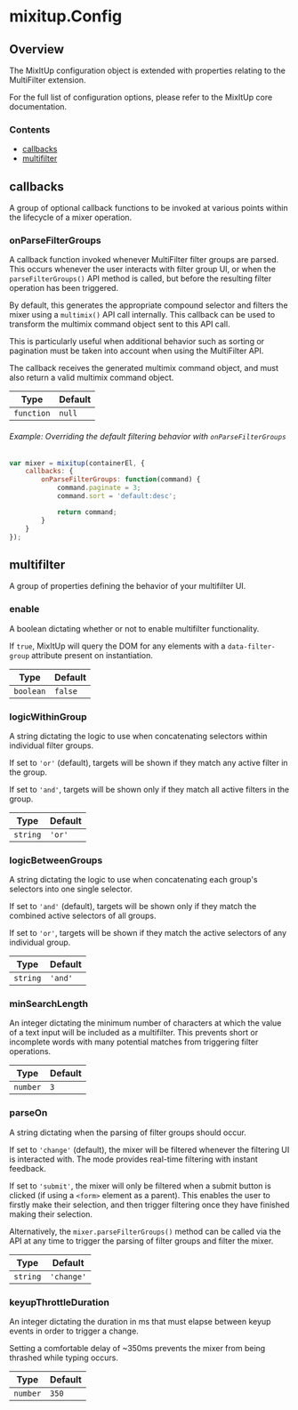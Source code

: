 # mixitup.Config

## Overview

The MixItUp configuration object is extended with properties relating to
the MultiFilter extension.

For the full list of configuration options, please refer to the MixItUp
core documentation.

### Contents

- [callbacks](#callbacks)
- [multifilter](#multifilter)


<h2 id="callbacks">callbacks</h2>

A group of optional callback functions to be invoked at various
points within the lifecycle of a mixer operation.

### onParseFilterGroups




A callback function invoked whenever MultiFilter filter groups
are parsed. This occurs whenever the user interacts with filter
group UI, or when the `parseFilterGroups()` API method is called,
but before the resulting filter operation has been triggered.

By default, this generates the appropriate compound selector and
filters the mixer using a `multimix()` API call internally. This
callback can be used to transform the multimix command object sent
to this API call.

This is particularly useful when additional behavior such as sorting
or pagination must be taken into account when using the MultiFilter API.

The callback receives the generated multimix command object, and must
also return a valid multimix command object.


|Type | Default
|---  | ---
|`function`| `null`

###### Example: Overriding the default filtering behavior with `onParseFilterGroups`

```js
var mixer = mixitup(containerEl, {
    callbacks: {
        onParseFilterGroups: function(command) {
            command.paginate = 3;
            command.sort = 'default:desc';

            return command;
        }
    }
});
```

<h2 id="multifilter">multifilter</h2>

A group of properties defining the behavior of your multifilter UI.

### enable




A boolean dictating whether or not to enable multifilter functionality.

If `true`, MixItUp will query the DOM for any elements with a
`data-filter-group` attribute present on instantiation.


|Type | Default
|---  | ---
|`boolean`| `false`

### logicWithinGroup




A string dictating the logic to use when concatenating selectors within
individual filter groups.

If set to `'or'` (default), targets will be shown if they match any
active filter in the group.

If set to `'and'`, targets will be shown only if they match
all active filters in the group.


|Type | Default
|---  | ---
|`string`| `'or'`

### logicBetweenGroups




A string dictating the logic to use when concatenating each group's
selectors into one single selector.

If set to `'and'` (default), targets will be shown only if they match
the combined active selectors of all groups.

If set to `'or'`, targets will be shown if they match the active selectors
of any individual group.


|Type | Default
|---  | ---
|`string`| `'and'`

### minSearchLength




An integer dictating the minimum number of characters at which the value
of a text input will be included as a multifilter. This prevents short or
incomplete words with many potential matches from triggering
filter operations.


|Type | Default
|---  | ---
|`number`| `3`

### parseOn




A string dictating when the parsing of filter groups should occur.

If set to `'change'` (default), the mixer will be filtered whenever the
filtering UI is interacted with. The mode provides real-time filtering with
instant feedback.

If set to `'submit'`, the mixer will only be filtered when a submit button is
clicked (if using a `<form>` element as a parent). This enables the user to firstly
make their selection, and then trigger filtering once they have
finished making their selection.

Alternatively, the `mixer.parseFilterGroups()` method can be called via the API at any
time to trigger the parsing of filter groups and filter the mixer.


|Type | Default
|---  | ---
|`string`| `'change'`

### keyupThrottleDuration




An integer dictating the duration in ms that must elapse between keyup
events in order to trigger a change.

Setting a comfortable delay of ~350ms prevents the mixer from being
thrashed while typing occurs.


|Type | Default
|---  | ---
|`number`| `350`


